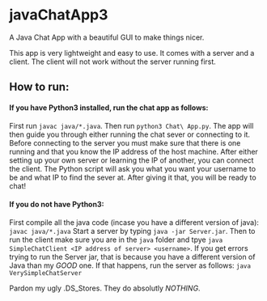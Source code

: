 # javaChatApp3
A Java Chat App with a beautiful GUI to make things nicer.

This app is very lightweight and easy to use. It comes with a server and a client. The client will not work without the server running first.


## How to run:
#### If you have Python3 installed, run the chat app as follows:
First run `javac java/*.java`. Then run `python3 Chat\ App.py`. The app will then guide you through either running the chat sever or connecting to it. Before connecting to the server you must make sure that there is one running and that you know the IP address of the host machine.
After either setting up your own server or learning the IP of another, you can connect the client. The Python script will ask you what you want your username to be and what IP to find the sever at. After giving it that, you will be ready to chat!

#### If you do not have Python3:
First compile all the java code (incase you have a different version of java):
`javac java/*.java`
Start a server by typing `java -jar Server.jar`. Then to run the client make sure you are in the `java` folder and tpye `java SimpleChatClient <IP address of server> <username>`. 
If you get errors trying to run the Server jar, that is because you have a different version of Java than my *GOOD* one. If that happens, run the server as follows:
`java VerySimpleChatServer`


Pardon my ugly .DS_Stores. They do absolutly *NOTHING*.
